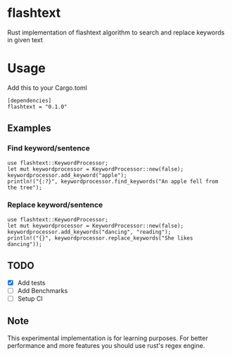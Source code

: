 # flashtext
Rust implementation of flashtext algorithm to search and replace keywords in given text

# Usage
Add this to your Cargo.toml
```
[dependencies]
flashtext = "0.1.0"
```

## Examples

### Find keyword/sentence
```
use flashtext::KeywordProcessor;
let mut keywordprocessor = KeywordProcessor::new(false);
keywordprocessor.add_keyword("apple");
println!("{:?}", keywordprocessor.find_keywords("An apple fell from the tree");
```

### Replace keyword/sentence
```
use flashtext::KeywordProcessor;
let mut keywordprocessor = KeywordProcessor::new(false);
keywordprocessor.add_keywords("dancing", "reading");
println!("{}", keywordprocessor.replace_keywords("She likes dancing"));
```

## TODO

- [x] Add tests
- [ ] Add Benchmarks
- [ ] Setup CI

## Note
This experimental implementation is for learning purposes. For better performance and more features you should use rust's regex engine.
